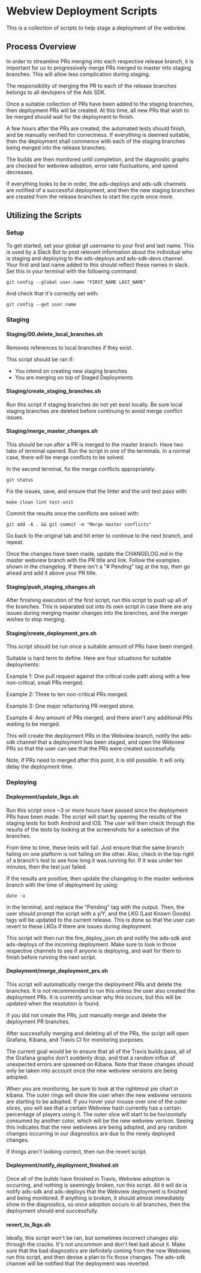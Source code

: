 # Webview Deployment Scripts

This is a collection of scripts to help stage a deployment of the webview.

## Process Overview

In order to streamline PRs merging into each respective release branch, it is important for us to progressively merge PRs merged to master into staging branches. This will allow less complication during staging.

The responsibility of merging the PR to each of the release branches belongs to all devlopers of the Ads SDK.

Once a suitable collection of PRs have been added to the staging branches, then deployment PRs will be created. At this time, all new PRs that wish to be merged should wait for the deployment to finish.

A few hours after the PRs are created, the automated tests should finish, and be manually verified for correctness. If everything is deemed suitable, then the deployment shall commence with each of the staging branches being merged into the release branches.

The builds are then monitored until completion, and the diagnostic graphs are checked for webview adoption, error rate fluctuations, and spend decreases.

If everything looks to be in order, the ads-deploys and ads-sdk channels are notified of a successful deployment, and then the new staging branches are created from the release branches to start the cycle once more.

## Utilizing the Scripts

### Setup

To get started, set your global git username to your first and last name. This is used by a Slack Bot to post relevant information about the individual who is staging and deploying to the ads-deploys and ads-sdk-devs channel. Your first and last name added to this should reflect these names in slack. Set this in your terminal with the following command:

`git config --global user.name "FIRST_NAME LAST_NAME"`

And check that it's correctly set with:

`git config --get user.name`

### Staging

#### Staging/00.delete_local_branches.sh

Removes references to local branches if they exist.

This script should be ran if:
- You intend on creating new staging branches
- You are merging on top of Staged Deployments

#### Staging/create_staging_branches.sh

Run this script if staging branches do not yet exist locally. Be sure local staging branches are deleted before continuing to avoid merge conflict issues.

#### Staging/merge_master_changes.sh

This should be run after a PR is merged to the master branch. Have two tabs of terminal opened. Run the script in one of the terminals. In a normal case, there will be merge conflicts to be solved.

In the second terminal, fix the merge conflicts appropriately:

`git status`

Fix the issues, save, and ensure that the linter and the unit test pass with:

`make clean lint test-unit`

Commit the results once the conflicts are solved with:

`git add -A . && git commit -m "Merge master conflicts"`

Go back to the original tab and hit enter to continue to the next branch, and repeat.

Once the changes have been made, update the CHANGELOG.md in the master webview branch with the PR title and link. Follow the examples shown in the changelog. If there isn't a "# Pending" tag at the top, then go ahead and add it above your PR title.

#### Staging/push_staging_changes.sh

After finishing execution of the first script, run this script to push up all of the branches. This is separated out into its own script in case there are any issues during merging master changes into the branches, and the merger wishes to stop merging.

#### Staging/create_deployment_prs.sh

This script should be run once a suitable amount of PRs have been merged.

Suitable is hard term to define. Here are four situations for suitable deployments:

Example 1: One pull request against the critical code path along with a few non-critical, small PRs merged.

Example 2: Three to ten non-critical PRs merged.

Example 3: One major refactoring PR merged alone.

Example 4: Any amount of PRs merged, and there aren't any additional PRs waiting to be merged.

This will create the deployment PRs in the Webview branch, notify the ads-sdk channel that a deployment has been staged, and open the Webview PRs so that the user can see that the PRs were created successfully.

Note, if PRs need to merged after this point, it is still possible. It will only delay the deployment time.

### Deploying

#### Deployment/update_lkgs.sh

Run this script once ~3 or more hours have passed since the deployment PRs have been made. The script will start by opening the results of the staging tests for both Android and iOS. The user will then check through the results of the tests by looking at the screenshots for a selection of the branches.

From time to time, these tests will fail. Just ensure that the same branch failing on one platform is not failing on the other. Also, check in the top right of a branch's test to see how long it was running for. If it was under ten minutes, then the test just failed.

If the results are positive, then update the changelog in the master webview branch with the time of deployment by using:

`date -u`

in the terminal, and replace the "Pending" tag with the output. Then, the user should prompt the script with a y/Y, and the LKG (Last Known Goods) tags will be updated to the current release. This is done so that the user can revert to these LKGs if there are issues during deployment.

This script will then run the fire_deploy_json.sh and notify the ads-sdk and ads-deploys of the incoming deployment. Make sure to look in those respective channels to see if anyone is deploying, and wait for them to finish before running the next script.

#### Deployment/merge_deployment_prs.sh

This script will automatically merge the deployment PRs and delete the branches. It is not recommended to run this unless the user also created the deployment PRs. It is currently unclear why this occurs, but this will be updated when the resolution is found.

If you did not create the PRs, just manually merge and delete the deployment PR branches.

After successfully merging and deleting all of the PRs, the script will open Grafana, Kibana, and Travis CI for monitoring purposes.

The current goal would be to ensure that all of the Travis builds pass, all of the Grafana graphs don't suddenly drop, and that a random influx of unexpected errors are spawned on Kibana. Note that these changes should only be taken into account once the new webview versions are being adopted.

When you are monitoring, be sure to look at the rightmost pie chart in kibana. The outer rings will show the user when the new webview versions are starting to be adopted. If you hover your mouse over one of the outer slices, you will see that a certain Webview hash currently has a certain percentage of players using it. The outer slice will start to be horizontally consumed by another color, which will be the new webview verison. Seeing this indicates that the new webviews are being adopted, and any random changes occurring in our diagnostics are due to the newly deployed changes.

If things aren't looking correct, then run the revert script.

#### Deployment/notify_deployment_finished.sh

Once all of the builds have finished in Travis, Webview adoption is occurring, and nothing is seemingly broken, run this script. All it will do is notify ads-sdk and ads-deploys that the Webview deployment is finished and being monitored. If anything is broken, it should almost immediately show in the diagnostics, so once adoption occurs in all branches, then the deployment should end successfully.

#### revert_to_lkgs.sh

Ideally, this script won't be ran, but sometimes incorrect changes slip through the cracks. It's not uncommon and don't feel bad about it. Make sure that the bad diagnostics are definitely coming from the new Webview, run this script, and then devise a plan to fix those changes. The ads-sdk channel will be notified that the deployment was reverted.
